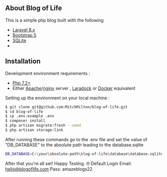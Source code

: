 
## About Blog of Life
This is a simple php blog built with the following
- [Laravel 8.x](https://laravel.com/docs/8.x)
- [Bootstrap 5](https://getbootstrap.com/)
- [SQLite](https://www.sqlite.org/)
- 

## Installation

Development environment requirements :
- [Php 7.2+](https://www.php.net/)
- Either [Apache](https://httpd.apache.org/)/[nginx](https://www.nginx.com/) server , [Laradock](https://laradock.io/) or [Docker](https://www.docker.com/) equivalent

Setting up the environment on your local machine :
```bash
$ git clone git@github.com:MitchMilton/blog-of-life.git
$ cd blog-of-life
$ cp .env.example .env
$ composer install
$ php artisan migrate:fresh --seed
$ php artisan storage:link
```

After running these commands go to the .env file and set the value of "DB_DATABASE" to the absolute path leading to the database.sqlite

```bash
DB_DATABASE=C:\your\absolute-path\blog-of-life\database\database.sqlite
```

After that you're all set! Happy Testing. 🤓 
Default Login
Email: hello@blogoflife.com
Pass:  amazeblogs22
